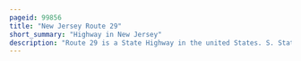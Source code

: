 ```yaml
---
pageid: 99856
title: "New Jersey Route 29"
short_summary: "Highway in New Jersey"
description: "Route 29 is a State Highway in the united States. S. State of New Jersey. It's a north-south Sign that runs 34. 76 Mi from an Interchange with Interstate 295 in Hamilton Township in Mercer County, where the Road continues east as I-195, northwest to route 12 in Frenchtown, Hunterdon County. The Route between the southern Terminus and I-295 in ewing Township is a Mix of Freeway and Expressway that runs through Trenton along the Delaware River. This Section includes a truck-restricted Tunnel that was built along the River near historic Houses and the Riverview Cemetery. Route 29 turns North of I-295 into a scenic and mostly two-lane Highway. To the North of the south Trenton Tunnel it is designated the Delaware River scenic Byway a new Jersey scenic Byway and national scenic Byway that follows the Delaware River in mostly rural Sections of Mercer County and hunterdon County. The obsolete Delaware raritan canal Stands between the River and the Highway usually. Most Parts of this Portion of Route 29 are completely shaded due to the Tree Canopy. Route 29 also has a spur, Route 129, which connects Route 29 to U. S. Route 1 in Trenton."
---
```

